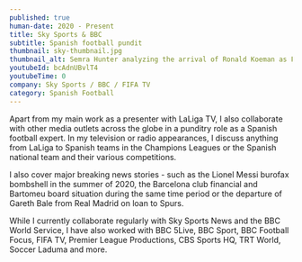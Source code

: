```yaml
---
published: true
human-date: 2020 - Present
title: Sky Sports & BBC
subtitle: Spanish football pundit
thumbnail: sky-thumbnail.jpg
thumbnail_alt: Semra Hunter analyzing the arrival of Ronald Koeman as FC Barcelona manager for Sky Sports News
youtubeId: bcAdnUBvlT4
youtubeTime: 0
company: Sky Sports / BBC / FIFA TV
category: Spanish Football 
---
```

Apart from my main work as a presenter with LaLiga TV, I also collaborate with other media outlets across the globe in a punditry role as a Spanish football expert. In my television or radio appearances, I discuss anything from LaLiga to Spanish teams in the Champions Leagues or the Spanish national team and their various competitions. 

I also cover major breaking news stories - such as the Lionel Messi burofax bombshell in the summer of 2020, the Barcelona club financial and Bartomeu board situation during the same time period or the departure of Gareth Bale from Real Madrid on loan to Spurs. 

While I currently collaborate regularly with Sky Sports News and the BBC World Service, I have also worked with BBC 5Live, BBC Sport, BBC Football Focus, FIFA TV, Premier League Productions, CBS Sports HQ, TRT World, Soccer Laduma and more.